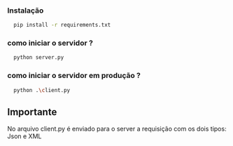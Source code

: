 ### Instalação
```bash
  pip install -r requirements.txt
```

### como iniciar o servidor ?
```bash
  python server.py
```

### como iniciar o servidor em produção ?
```bash
  python .\client.py
```

## Importante
No arquivo client.py é enviado para o server a requisição com os dois tipos: Json e XML


